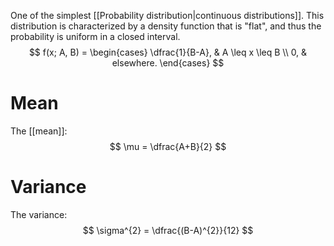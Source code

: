 One of the simplest [[Probability distribution|continuous distributions]]. This distribution is characterized by a density function that is "flat", and thus the probability is uniform in a closed interval.
$$
f(x; A, B) = \begin{cases}
\dfrac{1}{B-A}, & A \leq x \leq B \\
0, & elsewhere.
\end{cases}
$$
# Mean
The [[mean]]:
$$
\mu = \dfrac{A+B}{2}
$$
# Variance
The variance:
$$
\sigma^{2} = \dfrac{(B-A)^{2}}{12}
$$